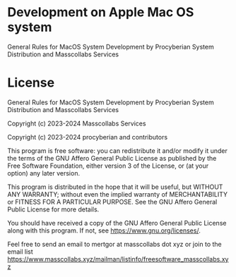 # Development on Apple Mac OS system

General Rules for MacOS System Development by Procyberian System Distribution and Masscollabs Services

# License

General Rules for MacOS System Development by Procyberian System Distribution and Masscollabs Services

Copyright (c) 2023-2024 Masscollabs Services

Copyright (c) 2023-2024 procyberian and contributors

This program is free software: you can redistribute it and/or modify
it under the terms of the GNU Affero General Public License as published
by the Free Software Foundation, either version 3 of the License, or
(at your option) any later version.

This program is distributed in the hope that it will be useful,
but WITHOUT ANY WARRANTY; without even the implied warranty of
MERCHANTABILITY or FITNESS FOR A PARTICULAR PURPOSE.  See the
GNU Affero General Public License for more details.

You should have received a copy of the GNU Affero General Public License
along with this program.  If not, see <https://www.gnu.org/licenses/>.

Feel free to send an email to mertgor at masscollabs dot xyz or join to the email list https://www.masscollabs.xyz/mailman/listinfo/freesoftware_masscollabs.xyz
